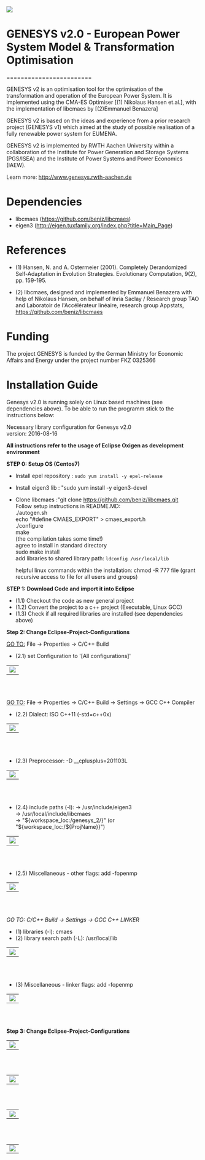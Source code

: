<img src="/images/banner.png" />
<br/>

# GENESYS v2.0 - European Power System Model & Transformation Optimisation
========================

GENESYS v2 is an optimisation tool for the optimisation of the transformation and operation of the European Power System. It is implemented using the CMA-ES Optimiser [(1) Nikolaus Hansen et.al.], with the implementation of libcmaes by [(2)Emmanuel Benazera]

GENESYS v2 is based on the ideas and experience from a prior research project (GENESYS v1) which aimed at the study of possible realisation of a fully renewable power system for EUMENA.

GENESYS v2 is implemented by RWTH Aachen University within a collaboration of the Institute for Power Generation and Storage Systems (PGS/ISEA) and the Institute of Power Systems and Power Economics (IAEW).

Learn more: http://www.genesys.rwth-aachen.de

# Dependencies

- libcmaes  (https://github.com/beniz/libcmaes)
- eigen3 (http://eigen.tuxfamily.org/index.php?title=Main_Page)

# References

- (1) Hansen, N. and A. Ostermeier (2001). Completely Derandomized Self-Adaptation in Evolution Strategies. Evolutionary Computation, 9(2), pp. 159-195.

- (2) libcmaes,  designed and implemented by Emmanuel Benazera with help of Nikolaus Hansen, on behalf of Inria Saclay / Research group TAO and Laboratoir de l'Accélérateur linéaire, research group Appstats, https://github.com/beniz/libcmaes

# Funding
The project GENESYS is funded by the German Ministry for Economic Affairs and Energy under the project number FKZ 0325366


# Installation Guide
Genesys v2.0 is running solely on Linux based machines (see dependencies above). To be able to run the programm stick to the instructions below:

Necessary library configuration for Genesys v2.0<br/>
version: 2016-08-16

**All instructions refer to the usage of Eclipse Oxigen as development environment**

**STEP 0: Setup OS (Centos7)**
- Install epel repository : ``` sudo yum install -y epel-release ``` <br/>
- Install eigen3 lib : "sudo yum install -y eigen3-devel <br/>
- Clone libcmaes :"git clone https://github.com/beniz/libcmaes.git <br/>
	Follow setup instructions in README.MD: <br/>
	./autogen.sh <br/>
	echo "#define CMAES_EXPORT" > cmaes_export.h <br/>
	./configure <br/>
	make <br/>
	(the compilation takes some time!) <br/>
	agree to install in standard directory <br/>
	sudo make install <br/>
	add libraries to shared library path: ``` ldconfig /usr/local/lib ```
	
	helpful linux commands within the installation:
	chmod -R 777 file	(grant recursive access to file for all users and groups)


**STEP 1: Download Code and import it into Eclipse**
- (1.1) Checkout the code as new general project
- (1.2) Convert the project to a c++ project (Executable, Linux GCC)
- (1.3) Check if all required libraries are installed (see dependencies above)

**Step 2: Change Eclipse-Project-Configurations**<br/>

<ins>GO TO:</ins> File → Properties → C/C++ Build
- (2.1) set Configuration to '[All configurations]' 

<table><tr><td>
    <img src="/images/all_configs.PNG" />
</td></tr></table>
<br/>
<br/>

<ins>GO TO:</ins> File → Properties → C/C++ Build → Settings → GCC C++ Compiler

- (2.2) Dialect: ISO C++11 (-std=c++0x)

<table><tr><td>
    <img src="/images/dialect.PNG" />
</td></tr></table>
<br/>
<br/>

- (2.3) Preprocessor: -D __cplusplus=201103L

<table><tr><td>
    <img src="/images/preprocessor.PNG" />
</td></tr></table>
<br/>
<br/>

- (2.4) include paths (-l):	-> /usr/include/eigen3<br/>
				-> /usr/local/include/libcmaes<br/>
				-> "${workspace_loc:/genesys_2/}" (or "${workspace_loc:/${ProjName}}")
				
<table><tr><td>
    <img src="/images/includes.PNG" />
</td></tr></table>
<br/>
<br/>
				
- (2.5) Miscellaneous - other flags: add -fopenmp

<table><tr><td>
    <img src="/images/miscellaneous_comp.PNG" />
</td></tr></table>
<br/>
<br/>

*GO TO: C/C++ Build -> Settings -> GCC C++ LINKER*

- (1) libraries (-l): 			cmaes
- (2) library search path (-L): 	/usr/local/lib

<table><tr><td>
    <img src="/images/libraries.PNG" />
</td></tr></table>
<br/>
<br/>

- (3) Miscellaneous - linker flags: 	add -fopenmp

<table><tr><td>
    <img src="/images/miscellaneous_link.PNG" />
</td></tr></table>
<br/>
<br/>


**Step 3: Change Eclipse-Project-Configurations**<br/>

<table><tr><td>
    <img src="/images/config genesys analysis.PNG" />
</td></tr></table>
<br/>
<br/>

<table><tr><td>
    <img src="/images/config genesys analysis arguments.PNG" />
</td></tr></table>
<br/>
<br/>

<table><tr><td>
    <img src="/images/config genesys optimise.PNG" />
</td></tr></table>
<br/>
<br/>

<table><tr><td>
    <img src="/images/config genesys optimise arguments.PNG" />
</td></tr></table>
<br/>
<br/>



